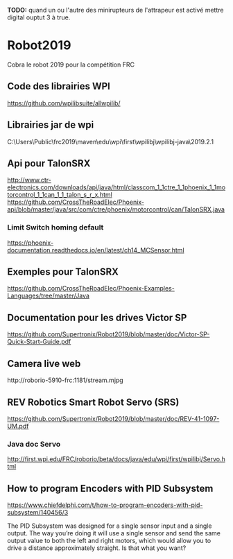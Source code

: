 **TODO:**
quand un ou l'autre des minirupteurs de l'attrapeur est activé mettre digital ouptut 3 à true.


# Robot2019

Cobra le robot 2019 pour la compétition FRC

## Code des librairies WPI

https://github.com/wpilibsuite/allwpilib/

## Librairies jar de wpi

C:\Users\Public\frc2019\maven\edu\wpi\first\wpilibj\wpilibj-java\2019.2.1

## Api pour TalonSRX

http://www.ctr-electronics.com/downloads/api/java/html/classcom_1_1ctre_1_1phoenix_1_1motorcontrol_1_1can_1_1_talon_s_r_x.html
https://github.com/CrossTheRoadElec/Phoenix-api/blob/master/java/src/com/ctre/phoenix/motorcontrol/can/TalonSRX.java

### Limit Switch homing default

https://phoenix-documentation.readthedocs.io/en/latest/ch14_MCSensor.html

## Exemples pour TalonSRX

https://github.com/CrossTheRoadElec/Phoenix-Examples-Languages/tree/master/Java 

## Documentation pour les drives Victor SP

https://github.com/Supertronix/Robot2019/blob/master/doc/Victor-SP-Quick-Start-Guide.pdf

## Camera live web

http://roborio-5910-frc:1181/stream.mjpg

## REV Robotics Smart Robot Servo (SRS) 

https://github.com/Supertronix/Robot2019/blob/master/doc/REV-41-1097-UM.pdf

### Java doc Servo

http://first.wpi.edu/FRC/roborio/beta/docs/java/edu/wpi/first/wpilibj/Servo.html


## How to program Encoders with PID Subsystem

https://www.chiefdelphi.com/t/how-to-program-encoders-with-pid-subsystem/140456/3

The PID Subsystem was designed for a single sensor input and a single output. The way you’re doing it will use a single sensor and send the same output value to both the left and right motors, which would allow you to drive a distance approximately straight. Is that what you want?

